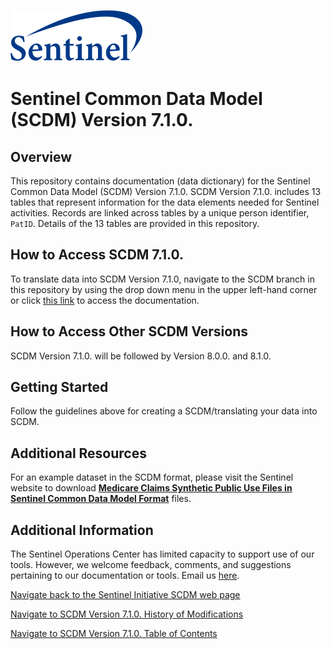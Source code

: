 ﻿![alt text](resources/logo.png)

# Sentinel Common Data Model (SCDM) Version 7.1.0.

## Overview<br>  

This repository contains documentation (data dictionary) for the Sentinel Common Data Model (SCDM) Version 7.1.0. SCDM Version 7.1.0. includes 13 tables that represent information for the data elements needed for Sentinel activities. Records are linked across tables by a unique person identifier, `PatID`. Details of the 13 tables are provided in this repository.

## How to Access SCDM 7.1.0.<br>  

To translate data into SCDM Version 7.1.0, navigate to the SCDM branch in this repository by using the drop down menu in the upper left-hand corner or click [this link](https://dev.sentinelsystem.org/projects/SCDM/repos/sentinel_common_data_model/browse?at=refs%2Fheads%2FSCDM7.1.0) to access the documentation.

## How to Access Other SCDM Versions<br>

SCDM Version 7.1.0. will be followed by Version 8.0.0. and 8.1.0. 

## Getting Started<br>

Follow the guidelines above for creating a SCDM/translating your data into SCDM.

## Additional Resources <br>
For an example dataset in the SCDM format, please visit the Sentinel website to download [<b>Medicare Claims Synthetic Public Use Files in Sentinel Common Data Model Format</b>](https://www.sentinelinitiative.org/sentinel/surveillance-tools/software-toolkits/Medicare-SynPUFs-in-SCDM) files.

## Additional Information

The Sentinel Operations Center has limited capacity to support use of our tools. However, we welcome feedback, comments, and suggestions pertaining to our documentation or tools. Email us [here](mailto:info@sentinelsystem.org?subject=Git).

[Navigate back to the Sentinel Initiative SCDM web page](https://www.sentinelinitiative.org/sentinel/data/distributed-database-common-data-model/sentinel-common-data-model)

[Navigate to SCDM Version 7.1.0. History of Modifications](https://dev.sentinelsystem.org/projects/SCDM/repos/sentinel_common_data_model/browse/files/history-of-modifications.md?at=SCDM7.1.0)

[Navigate to SCDM Version 7.1.0. Table of Contents](https://dev.sentinelsystem.org/projects/SCDM/repos/sentinel_common_data_model/browse/files/atoc_scdm.md?at=refs%2Fheads%2FSCDM7.1.0)
